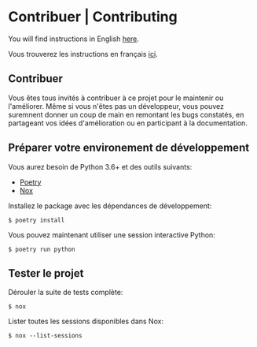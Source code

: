 # Contribuer | Contributing

You will find instructions in English [here](#contributing).

Vous trouverez les instructions en français [ici](#contribuer).

## Contribuer

Vous êtes tous invités à contribuer à ce projet pour le maintenir ou l'améliorer.
Même si vous n'êtes pas un développeur, vous pouvez suremnent donner un coup de
main en remontant les bugs constatés, en partageant vos idées d'amélioration ou
en participant à la documentation.

## Préparer votre environement de développement

Vous aurez besoin de Python 3.6+ et des outils suivants:

-   [Poetry](https://python-poetry.org)
-   [Nox](https://nox.thea.codes/en/stable)

Installez le package avec les dépendances de développement:

`$ poetry install`

Vous pouvez maintenant utiliser une session interactive Python:

`$ poetry run python`

## Tester le projet

Dérouler la suite de tests complète:

`$ nox`

Lister toutes les sessions disponibles dans Nox:

`$ nox --list-sessions`

Vous pouvez lancer une session Nox spécifique. Par exemple, lancez la suite de
tests unitaires avec:

`$ nox --session=tests`

Les tests unitaires sont dans le répertoire `tests` et utilisent le framework pytest.

### Soumettre votre Pull Request (PR)

Oouvrez une [pull requet](https://github.com/hacf-fr/meteofrance-api/pulls) pour proposer des changements à ce projet.

Votre pull request doit vérifier les conditions suivantes pour être acceptée:

-   La suite de tests Nox doit réussir sans erreurs ni warning.
-   Doit inclure des tests unitaires. Ce projet maintien une couverture de code à 100%.

### Proposer une nouvelle fonctionnalité

Pour proposer vos idées d'amélioration, ouvrez une [issue](https://github.com/hacf-fr/meteofrance-api/issues) en utilisant le
modèle `feature request`.

## Contributing

You are all invited to contribute to this project for maintenance or improvement.
Even if you are not a developer, you can probably help to report some bugs, share
improvements ideas, or contribute to the documentation.

### How to set up your development environment

You need Python 3.6+ and the following tools:

-   [Poetry](https://python-poetry.org)
-   [Nox](https://nox.thea.codes/en/stable)

Install the package with development requirements:

`$ poetry install`

You can now run an interactive Python session, or the command-line interface:

`$ poetry run python`

### How to test the project

Run the full test suite:

`$ nox`

List the available Nox sessions:

`$ nox --list-sessions`

You can also run a specific Nox session. For example, invoke the unit test suite like this:

`$ nox --session=tests`

Unit tests are located in the tests directory, and are written using the pytest testing framework.

### How to submit changes

Open a [pull requet](https://github.com/hacf-fr/meteofrance-api/pulls) to submit changes to this project.

Your pull request needs to meet the following guidelines for acceptance:

-   The Nox test suite must pass without errors and warnings.
-   Include unit tests. This project maintains 100% code coverage.

### Feature suggestion

If you want to suggest a new feature for this project, please open an [`issue`](https://github.com/hacf-fr/meteofrance-api/issues) by
using the `feature request` template.
